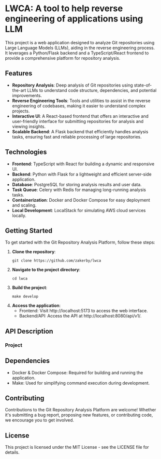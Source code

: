 # LWCA: A tool to help reverse engineering of applications using LLM

This project is a web application designed to analyze Git repositories using Large Language Models (LLMs), aiding in the reverse engineering process. It leverages a Python/Flask backend and a TypeScript/React frontend to provide a comprehensive platform for repository analysis.

## Features

- **Repository Analysis**: Deep analysis of Git repositories using state-of-the-art LLMs to understand code structure, dependencies, and potential improvements.
- **Reverse Engineering Tools**: Tools and utilities to assist in the reverse engineering of codebases, making it easier to understand complex projects.
- **Interactive UI**: A React-based frontend that offers an interactive and user-friendly interface for submitting repositories for analysis and viewing insights.
- **Scalable Backend**: A Flask backend that efficiently handles analysis tasks, ensuring fast and reliable processing of large repositories.

## Technologies

- **Frontend**: TypeScript with React for building a dynamic and responsive UI.
- **Backend**: Python with Flask for a lightweight and efficient server-side application.
- **Database**: PostgreSQL for storing analysis results and user data.
- **Task Queue**: Celery with Redis for managing long-running analysis tasks.
- **Containerization**: Docker and Docker Compose for easy deployment and scaling.
- **Local Development**: LocalStack for simulating AWS cloud services locally.

## Getting Started

To get started with the Git Repository Analysis Platform, follow these steps:

1. **Clone the repository**:
   ```
   git clone https://github.com/zakerby/lwca
   ```
2. **Navigate to the project directory**:
   ```
   cd lwca
   ```
3. **Build the project**:
   ```
   make develop
   ```
4. **Access the application**:
   - Frontend: Visit http://localhost:5173 to access the web interface.
   - Backend/API: Access the API at http://localhost:8080/api/v1/.

## API Description

### Project


## Dependencies

- Docker & Docker Compose: Required for building and running the application.
- Make: Used for simplifying command execution during development.

## Contributing

Contributions to the Git Repository Analysis Platform are welcome! Whether it's submitting a bug report, proposing new features, or contributing code, we encourage you to get involved.

## License

This project is licensed under the MIT License - see the LICENSE file for details.